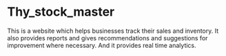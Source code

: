 # Thy_stock_master
This is a website which helps businesses track their sales and inventory. It also provides reports and gives recommendations and suggestions for improvement where necessary. And it provides real time analytics. 
